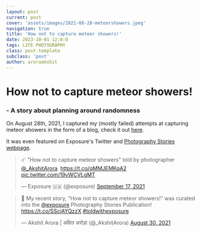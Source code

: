 ```yaml
---
layout: post
current: post
cover: 'assets/images/2021-08-28-meteorshowers.jpeg'
navigation: true
title: 'How not to capture meteor showers!'
date: 2023-10-01 12:0:0
tags: LIFE PHOTOGRAPHY
class: post-template
subclass: 'post'
author: aroraakshit
---
```


# How not to capture meteor showers!
### - A story about planning around randomness

On August 28th, 2021, I captured my (mostly failed) attempts at capturing meteor showers in the form of a blog, check it out [here](https://akshit-arora.exposure.co/how-not-to-capture-meteor-showers).

It was even featured on Exposure's Twitter and [Photography Stories webpage](https://photography.exposure.co/).
<blockquote class="twitter-tweet"><p lang="en" dir="ltr">☄️ &quot;How not to capture meteor showers&quot; told by photographer <a href="https://twitter.com/_AkshitArora?ref_src=twsrc%5Etfw">@_AkshitArora</a>. <a href="https://t.co/qMMJEMKqA2">https://t.co/qMMJEMKqA2</a> <a href="https://t.co/19vWCVLgMT">pic.twitter.com/19vWCVLgMT</a></p>&mdash; Exposure 🇺🇦 (@exposure) <a href="https://twitter.com/exposure/status/1438925728913969154?ref_src=twsrc%5Etfw">September 17, 2021</a></blockquote> <script async src="https://platform.twitter.com/widgets.js" charset="utf-8"></script>

<blockquote class="twitter-tweet"><p lang="en" dir="ltr">🎉 My recent story, “How not to capture meteor showers!” was curated into the <a href="https://twitter.com/exposure?ref_src=twsrc%5Etfw">@exposure</a> Photography Stories Publication! <a href="https://t.co/SScjAYQzzX">https://t.co/SScjAYQzzX</a> <a href="https://twitter.com/hashtag/toldwithexposure?src=hash&amp;ref_src=twsrc%5Etfw">#toldwithexposure</a></p>&mdash; Akshit Arora | अक्षित अरोड़ा (@_AkshitArora) <a href="https://twitter.com/_AkshitArora/status/1432464808440262656?ref_src=twsrc%5Etfw">August 30, 2021</a></blockquote> <script async src="https://platform.twitter.com/widgets.js" charset="utf-8"></script>